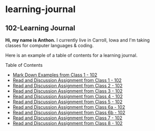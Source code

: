 # learning-journal

## 102-Learning Journal

**Hi, my name is Anthon.** I currently live in Carroll, Iowa and I'm taking classes for computer languages & coding.


Here is an example of a table of contents for a learning journal.

Table of Contents
- [Mark Down Examples from Class 1 - 102](/MarkdownExamples.md)
- [Read and Discussion Assignment from Class 1 - 102](/Discussion.md)
- [Read and Discussion Assignment from Class 2 - 102](/Discussion_02.md)
- [Read and Discussion Assignment from Class 3 - 102](/Discussion_03.md)
- [Read and Discussion Assignment from Class 4 - 102](/Discussion_04.md)
- [Read and Discussion Assignment from Class 5 - 102](/DESIGN_WEBPAGES_WITH_CSS.md)
- [Read and Discussion Assignment from Class 6a - 102](/DYNAMIC_WEBPAGES_WITH_JAVASCRIPT.md)
- [Read and Discussion Assignment from Class 6b - 102](/COMPUTER_ARCHITECTURE_AND_LOGIC.md)
- [Read and Discussion Assignment from Class 7 - 102](/PROGRAMMING_WITH_JAVASCRIPT.md)
- [Read and Discussion Assignment from Class 8 - 102](/OPERATORS_AND_LOOPS.md)

